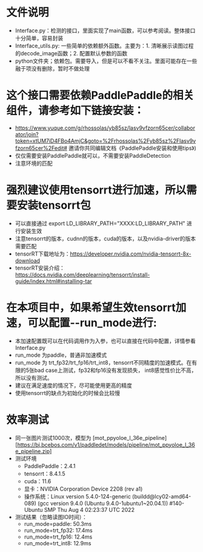 # 文件说明

- Interface.py：检测的接口，里面实现了main函数，可以参考阅读。整体接口十分简单，容易封装
- Interface_utils.py: 一些简单的依赖额外函数。主要为：1. 清晰展示读图过程的decode_image函数；2. 配置默认参数的函数
- python文件夹；依赖包。需要导入，但是可以不看不关注。里面可能存在一些融于项没有删除，暂时不做处理


# 这个接口需要依赖PaddlePaddle的相关组件，请参考如下链接安装：

- https://www.yuque.com/g/rhossolas/yb85sz/lasv9vfzorn65cer/collaborator/join?token=xtUM7iD4FBo4AmjC&goto=%2Frhossolas%2Fyb85sz%2Flasv9vfzorn65cer%2Fedit# 邀请你共同编辑文档《PaddlePaddle安装和使用tips》)    
- 仅仅需要安装PaddlePaddle就可以，不需要安装PaddleDetection
- 注意环境的匹配

# 强烈建议使用tensorrt进行加速，所以需要安装tensorrt包

- 可以直接通过 export LD_LIBRARY_PATH="XXXX:LD_LIBRARY_PATH" 进行安装生效    
- 注意tensorrt的版本，cudnn的版本，cuda的版本，以及nvidia-driver的版本需要匹配
- tensorRT下载地址为：https://developer.nvidia.com/nvidia-tensorrt-8x-download
- tensorRT安装介绍：https://docs.nvidia.com/deeplearning/tensorrt/install-guide/index.html#installing-tar

# 在本项目中，如果希望生效tensorrt加速，可以配置--run_mode进行:
- 本加速配置既可以在代码调用作为入参，也可以直接在代码中配置，详情参看Interface.py  
- run_mode 为paddle，普通非加速模式
- run_mode 为 trt_fp32/trt_fp16/trt_int8，tensorrt不同精度的加速模式。在有限的5张bad case上测试，fp32和fp16没有发现损失， int8感觉性价比不高，所以没有测试。
- 建议在满足速度的情况下，尽可能使用更高的精度
- 使用tensorrt的缺点为初始化的时候会比较慢

# 效率测试 
- 同一张图片测试1000次，模型为 [mot_ppyoloe_l_36e_pipeline][https://bj.bcebos.com/v1/paddledet/models/pipeline/mot_ppyoloe_l_36e_pipeline.zip]
- 测试环境
  - PaddlePaddle：2.4.1
  - tensorrt：8.4.1.5
  - cuda：11.6
  - 显卡：NVIDIA Corporation Device 2208 (rev a1)
  - 操作系统：Linux version 5.4.0-124-generic (buildd@lcy02-amd64-089) (gcc version 9.4.0 (Ubuntu 9.4.0-1ubuntu1~20.04.1)) #140-Ubuntu SMP Thu Aug 4 02:23:37 UTC 2022
- 测试结果（忽略读图IO时间）：
  - run_mode=paddle: 50.3ms
  - run_mode=trt_fp32: 17.4ms
  - run_mode=trt_fp16: 12.4ms
  - run_mode=trt_int8: 12.9ms